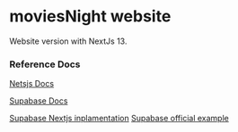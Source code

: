 # moviesNight website

Website version with NextJs 13.

### Reference Docs

[Netsjs Docs](https://nextjs.org/docs)

[Supabase Docs](https://supabase.com/docs)

[Supabase Nextjs inplamentation](https://supabase.com/docs/guides/auth/auth-helpers/nextjs)
[Supabase official example](https://github.com/supabase/supabase/tree/master/examples/auth/nextjs)